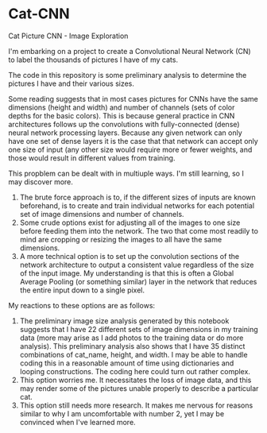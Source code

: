 # Cat-CNN
Cat Picture CNN - Image Exploration

I'm embarking on a project to create a Convolutional Neural Network (CN) to label the thousands of pictures I have of my cats.

The code in this repository is some preliminary analysis to determine the pictures I have and their various sizes.

Some reading suggests that in most cases pictures for CNNs have the same dimensions (height and width) and number of channels (sets of color depths for the basic colors). This is because general practice in CNN architectures follows up the convolutions with fully-connected (dense) neural network processing layers. Because any given network can only have one set of dense layers it is the case that that network can accept only one size of input (any other size would require more or fewer weights, and those would result in different values from training.

This propblem can be dealt with in multiuple ways. I'm still learning, so I may discover more.
  1. The brute force approach is to, if the different sizes of inputs are known beforehand, is to create and train individual networks for each potential set of image dimensions and number of channels.
  2. Some crude options exist for adjusting all of the images to one size before feeding them into the network. The two that come most readily to mind are cropping or resizing the images to all have the same dimensions.
  3. A more technical option is to set up the convolution sections of the network architecture to output a consistent value regardless of the size of the input image. My understanding is that this is often a Global Average Pooling (or something similar) layer in the network that reduces the entire input down to a single pixel.

My reactions to these options are as follows:
  1. The preliminary image size analysis generated by this notebook suggests that I have 22 different sets of image dimensions in my training data (more may arise as I add photos to the training data or do more analysis). This preliminary analysis also shows that I have 35 distinct combinations of cat_name, height, and width. I may be able to handle coding this in a reasonable amount of time using dictionaries and looping constructions. The coding here could turn out rather complex.
  2. This option worries me. It necessitates the loss of image data, and this may render some of the pictures unable properly to describe a particular cat.
  3. This option still needs more research. It makes me nervous for reasons similar to why I am uncomfortable with number 2, yet I may be convinced when I've learned more.
